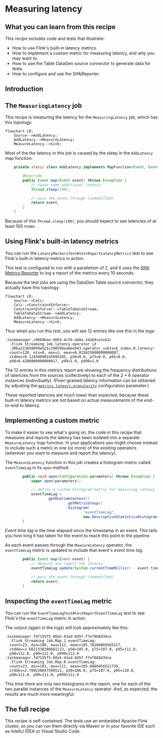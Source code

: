 # Measuring latency

## What you can learn from this recipe

This recipe includes code and tests that illustrate:

* How to use Flink's built-in latency metrics.
* How to implement a custom metric for measuring latency, and why you may want to.
* How to use the Table DataGen source connector to generate data for tests.
* How to configure and use the Slf4jReporter.

## Introduction

## The `MeasuringLatency` job

This recipe is measuring the latency for the `MeasuringLatency` job, which has this topology:

```mermaid
flowchart LR;
    Source-->AddLatency;
    AddLatency-->MeasureLatency;
    MeasureLatency-->Sink;
```

Most of the the latency in this job is caused by the sleep in the `AddLatency`
map function:

```java MeasuringLatency.java focus=41:51 mark=46
    private static class AddLatency implements MapFunction<Event, Event> {

        @Override
        public Event map(Event event) throws Exception {
            // cause some additional latency
            Thread.sleep(100);

            // pass the event through (unmodified)
            return event;
        }
    }
```

Because of this `Thread.sleep(100)`, you should expect to see latencies of at least 100 msec.

## Using Flink's built-in latency metrics

You can run the `LatencyMarkersTest#testReportLatencyMetrics` test to see
Flink's built-in latency metrics in action.

This test is configured to run with a parallelism of 2, and it uses
the [Slf4j Metrics Reporter](https://nightlies.apache.org/flink/flink-docs-stble/docs/deployment/metric_reporters/#slf4j) to log a report of the metrics every 10 seconds.

Because the test jobs are using the DataGen Table source connector, they actually have this topology:

```mermaid
flowchart LR;
    Source-->Calc;
    Calc-->ConstraintEnforcer;
    ConstraintEnforcer-->TableToDataStream;
    TableToDataStream-->AddLatency;
    AddLatency-->MeasureLatency;
    MeasureLatency-->Sink;
```

Thus when you run this test, you will see 12 entries like one this in the logs:

```
.taskmanager.c96696ae-d05d-4c59-a60a-2dab9ce2c62c
  .Flink Streaming Job.latency.operator_id
  .30ba221650099eb21c298598aa0ee943.operator_subtask_index.0.latency: 
  count=128, min=0, max=1, mean=0.015625000000000007,
  stddev=0.12450690143095285, p50=0.0, p75=0.0, p95=0.0,
  p98=0.4200000000000017, p99=1.0, p999=1.0
```

The 12 entries in this metrics report are showing the frequency distributions of latencies from the sources (collectively) to each of the 2 * 6 operator instances (individually). (Finer-grained latency information can be obtained by adjusting the [`metrics.latency.granularity`](https://nightlies.apache.org/flink/flink-docs-stable/docs/deployment/config/#metrics-latency-granularity) configuration parameter.)

These reported latencies are much lower than expected, because these built-in latency metrics are not based on actual measurements of the end-to-end to latency. 

## Implementing a custom metric

To make it easier to see what's going on, the code in this recipe that measures and reports
the latency has been isolated into a separate `MeasureLatency` map function.
In your applications you might choose instead to include such a metric in one (or more) of the existing operators
(wherever you want to measure and report the latency).

The `MeasureLatency` function in this job creates a histogram metric called `eventTimeLag` in its `open` method:

```java MeasuringLatency.java focus=73:84
        public void open(Configuration parameters) throws Exception {
            super.open(parameters);

            // define a custom histogram metric for measuring latency
            eventTimeLag =
                    getRuntimeContext()
                            .getMetricGroup()
                            .histogram(
                                    "eventTimeLag",
                                    new DescriptiveStatisticsHistogram(eventTimeLagRingBufferSize));
        }
```

_Event time lag_ is the time elapsed since the timestamp in an event. This tells you how long it has taken for the event to reach this point in the pipeline.

As each event passes through the `MeasureLatency` operator, the `eventTimeLag` metric is updated to include that event's _event time lag_. 

```java MeasuringLatency.java focus=64:70 mark=66
        public Event map(Event event) {
            // measure and report the latency
            eventTimeLag.update(System.currentTimeMillis() - event.timestamp.toEpochMilli());

            // pass the event through (unmodified)
            return event;
        }
```

## Inspecting the `eventTimeLag` metric

You can run the `EventTimeLagTest#testReportEventTimeLag` test to see
Flink's the `eventTimeLag` metric in action.

The output (again in the logs) will look approximately like this:

```
.taskmanager.fd7155f5-88a5-43ad-8d5f-f7ef868d34ce
  .Flink Streaming Job.Map.1.eventTimeLag: 
  count=23, min=100, max=112, mean=105.78260869565217, 
  stddev=2.6621338286681113, p50=105.0, p75=107.0, p95=111.8, 
  p98=112.0, p99=112.0, p999=112.0
.taskmanager.fd7155f5-88a5-43ad-8d5f-f7ef868d34ce
  .Flink Streaming Job.Map.0.eventTimeLag: 
  count=23, min=101, max=111, mean=105.6086956521739, 
  stddev=2.709228847590511, p50=106.0, p75=107.0, p95=110.8, 
  p98=111.0, p99=111.0, p999=111.0
```

This time there are only two histograms in the report, one for each of the two parallel instances of the `MeasureLatency` operator.
And, as expected, the results are much more meaningful.

## The full recipe

This recipe is self-contained.
The tests use an embedded Apache Flink cluster, so you can run them directly via Maven or in
your favorite IDE such as IntelliJ IDEA or Visual Studio Code.
